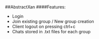 ##AbstractXan
####Features:
- Login
- Join existing group / New group creation
- Client logout on pressing ctrl+c 
- Chats stored in .txt files for each group
